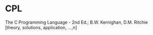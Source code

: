 # CPL
The C Programming Language - 2nd Ed.; B.W. Kernighan, D.M. Ritchie [theory, solutions, application, ...,n] 
